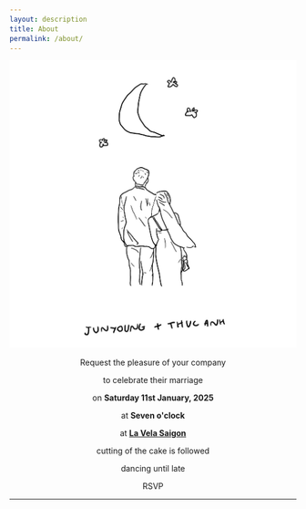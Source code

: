 ```yaml
---
layout: description
title: About
permalink: /about/
---
```


![about](_img/IMG_3356.jpeg)

<div style="text-align: center;">
    <p>Request the pleasure of your company</p>
      <p></p>
    <p>to celebrate their marriage</p>
      <p></p>
    <p>on <strong>Saturday 11st January, 2025</strong></p>
      <p></p>
    <p>at <strong>Seven o'clock</strong></p>
      <p></p>
    <p>at <strong><a href="{{ '/location/' | relative_url }}">La Vela Saigon</a></strong></p>
      <p></p>
    <p>cutting of the cake is followed</p>
      <p></p>
    <p>dancing until late</p>
      <p></p>
    <p>RSVP</p>
</div>

* * *
